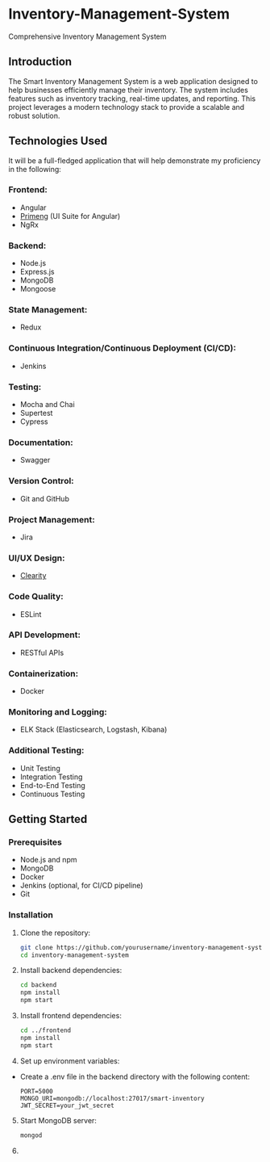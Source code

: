 # Inventory-Management-System
Comprehensive Inventory Management System

## Introduction
The Smart Inventory Management System is a web application designed to help businesses efficiently manage their inventory. The system includes features such as inventory tracking, real-time updates, and reporting. This project leverages a modern technology stack to provide a scalable and robust solution.

## Technologies Used
It will be a full-fledged application that will help demonstrate my proficiency in the following:

### Frontend:
- Angular
- [Primeng](https://primeng.org/) (UI Suite for Angular)
- NgRx

### Backend:
- Node.js
- Express.js
- MongoDB
- Mongoose

### State Management:
- Redux

### Continuous Integration/Continuous Deployment (CI/CD):
- Jenkins

### Testing:
- Mocha and Chai
- Supertest
- Cypress

### Documentation:
- Swagger

### Version Control:
- Git and GitHub

### Project Management:
- Jira

### UI/UX Design:
- [Clearity](https://clarity.microsoft.com/)

### Code Quality:
- ESLint

### API Development:
- RESTful APIs

### Containerization:
- Docker

### Monitoring and Logging:
- ELK Stack (Elasticsearch, Logstash, Kibana)

### Additional Testing:
- Unit Testing
- Integration Testing
- End-to-End Testing
- Continuous Testing

## Getting Started

### Prerequisites
- Node.js and npm
- MongoDB
- Docker
- Jenkins (optional, for CI/CD pipeline)
- Git

### Installation
1. Clone the repository:
   ```bash
   git clone https://github.com/yourusername/inventory-management-system.git
   cd inventory-management-system

2. Install backend dependencies:
   ```bash
   cd backend
   npm install
   npm start

3. Install frontend dependencies:
   ```bash
   cd ../frontend
   npm install
   npm start

4. Set up environment variables:
- Create a .env file in the backend directory with the following content:
  ```
  PORT=5000
  MONGO_URI=mongodb://localhost:27017/smart-inventory
  JWT_SECRET=your_jwt_secret

5. Start MongoDB server:
     ```bash
   mongod

6.
